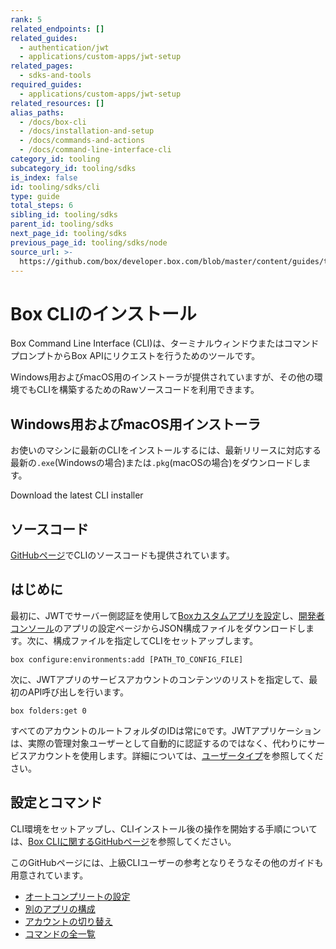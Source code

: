 ```yaml
---
rank: 5
related_endpoints: []
related_guides:
  - authentication/jwt
  - applications/custom-apps/jwt-setup
related_pages:
  - sdks-and-tools
required_guides:
  - applications/custom-apps/jwt-setup
related_resources: []
alias_paths:
  - /docs/box-cli
  - /docs/installation-and-setup
  - /docs/commands-and-actions
  - /docs/command-line-interface-cli
category_id: tooling
subcategory_id: tooling/sdks
is_index: false
id: tooling/sdks/cli
type: guide
total_steps: 6
sibling_id: tooling/sdks
parent_id: tooling/sdks
next_page_id: tooling/sdks
previous_page_id: tooling/sdks/node
source_url: >-
  https://github.com/box/developer.box.com/blob/master/content/guides/tooling/sdks/cli.md
---
```

# Box CLIのインストール

Box Command Line Interface (CLI)は、ターミナルウィンドウまたはコマンドプロンプトからBox APIにリクエストを行うためのツールです。

Windows用およびmacOS用のインストーラが提供されていますが、その他の環境でもCLIを構築するためのRawソースコードを利用できます。

## Windows用およびmacOS用インストーラ 

お使いのマシンに最新のCLIをインストールするには、最新リリースに対応する最新の`.exe`(Windowsの場合)または`.pkg`(macOSの場合)をダウンロードします。

<CTA to="https://github.com/box/boxcli/releases">
Download the latest CLI installer

</CTA>

## ソースコード

[GitHubページ][cli]でCLIのソースコードも提供されています。

## はじめに

最初に、JWTでサーバー側認証を使用して[Boxカスタムアプリを設定][jwt-guide]し、[開発者コンソール][devconsole]のアプリの設定ページからJSON構成ファイルをダウンロードします。次に、構成ファイルを指定してCLIをセットアップします。

```cli
box configure:environments:add [PATH_TO_CONFIG_FILE]
```

次に、JWTアプリのサービスアカウントのコンテンツのリストを指定して、最初のAPI呼び出しを行います。

```cli
box folders:get 0
```

<Message>

すべてのアカウントのルートフォルダのIDは常に`0`です。JWTアプリケーションは、実際の管理対象ユーザーとして自動的に認証するのではなく、代わりにサービスアカウントを使用します。詳細については、[ユーザータイプ](g://authentication/user-types)を参照してください。

</Message>

## 設定とコマンド

CLI環境をセットアップし、CLIインストール後の操作を開始する手順については、[Box CLIに関するGitHubページ][cli]を参照してください。

このGitHubページには、上級CLIユーザーの参考となりそうなその他のガイドも用意されています。

* [オートコンプリートの設定][cli-autocomplete]
* [別のアプリの構成][cli-add-config]
* [アカウントの切り替え][cli-switch]
* [コマンドの全一覧][cli-commands]

[cli]: https://github.com/box/boxcli

[cli-releases]: https://github.com/box/boxcli/releases

[cli-getting-started]: https://github.com/box/boxcli#getting-started

[cli-commands]: https://github.com/box/boxcli#command-topics

[jwt-guide]: g://applications/custom-apps/jwt-setup

[devconsole]: https://app.box.com/developers/console

[cli-autocomplete]: https://github.com/box/boxcli/blob/master/docs/autocomplete.md

[cli-switch]: https://github.com/box/boxcli/blob/master/docs/configure.md#box-configureenvironmentsswitch-user-userid

[cli-add-config]: https://github.com/box/boxcli/blob/master/docs/configure.md#box-configureenvironmentsadd-path
